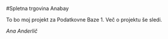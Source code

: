 #Spletna trgovina Anabay

To bo moj projekt za Podatkovne Baze 1.
Več o projektu še sledi.

*Ana Anderlič*
